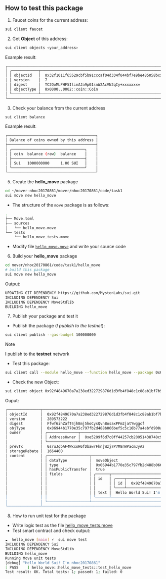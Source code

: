 ## How to test this package

1. Faucet coins for the current address:
```sh
sui client faucet
```

2. Get **Object** of this address:
```sh
sui client objects <your_address>
```

Example result:
```sh
╭───────────────────────────────────────────────────────────────────────────────────────╮
│ ╭────────────┬──────────────────────────────────────────────────────────────────────╮ │
│ │ objectId   │  0x32f1011f65529cbf5b91cccaf04d334f044bf7e9be485058bxxxxxxxxxxxx  │ │
│ │ version    │  7                                                                   │ │
│ │ digest     │  TC2QoMLPHF5IlinAJa9pG1snW2AcVN2qIy+xxxxxxx=                        │ │
│ │ objectType │  0x0000..0002::coin::Coin                                            │ │
│ ╰────────────┴──────────────────────────────────────────────────────────────────────╯ │
╰───────────────────────────────────────────────────────────────────────────────────────╯
```

3. Check your balance from the current address 
```sh
sui client balance
```

Example result:
```sh
╭────────────────────────────────────────╮
│ Balance of coins owned by this address │
├────────────────────────────────────────┤
│ ╭─────────────────────────────────╮    │
│ │ coin  balance (raw)  balance    │    │
│ ├─────────────────────────────────┤    │
│ │ Sui   1000000000     1.00 SUI   │    │
│ ╰─────────────────────────────────╯    │
╰────────────────────────────────────────╯
```

5. Create the **hello_move** package
```sh
cd ~/mover-nhoc20170861/mover/nhoc20170861/code/task1
sui move new hello_move
```
- The structure of the `move` package is as follows:
```sh
.
├── Move.toml
├── sources
│   └── hello_move.move
└── tests
    └── hello_move_tests.move
```
- Modify file [`hello_move.move`](task1/hello_move/sources/hello_move.move) and write your source code 

6. Build your **hello_move** package
```sh
cd mover/nhoc20170861/code/task1/hello_move 
# build this package
sui move new hello_move
```

Output:
```sh
UPDATING GIT DEPENDENCY https://github.com/MystenLabs/sui.git
INCLUDING DEPENDENCY Sui
INCLUDING DEPENDENCY MoveStdlib
BUILDING hello_move
```

7. Publish your package and test it
- Publish the package (*I publish to the testnet*):
```sh
sui client publish --gas-budget 100000000
```
> [!NOTE]  
> I publish to the **testnet** network

- Test this package:

```sh
sui client call --module hello_move --function hello_move --package 0x06944b1770e35c797fb2d488b066bef5c5c16b77a4ebfd900a9053e18b6e56a5 --gas-budget 100000000
```

- Check the new Object:
```sh
sui client object 0x92f4849670a7a238ed322729876d1d3fb4f848c1c88ab1bf7b967601f204ad94
```

Ouput:

```sh
╭───────────────┬──────────────────────────────────────────────────────────────────────────────────────────────────────────────────────────────╮
│ objectId      │  0x92f4849670a7a238ed322729876d1d3fb4f848c1c88ab1bf7b967601f204ad94                                                          │
│ version       │  289573222                                                                                                                   │
│ digest        │  Ffwf6ihZafT4jhBmj5hoCysQvnBosaxPPm2jatYwggcf                                                                                │
│ objType       │  0x06944b1770e35c797fb2d488b066bef5c5c16b77a4ebfd900a9053e18b6e56a5::hello_move::Hello_nhoc20170861                          │
│ owner         │ ╭──────────────┬──────────────────────────────────────────────────────────────────────╮                                      │
│               │ │ AddressOwner │  0xe5209f6d7c0ff44257cb20051438748c96826e6b2acf4f0b0fa7280923e96c9b  │                                      │
│               │ ╰──────────────┴──────────────────────────────────────────────────────────────────────╯                                      │
│ prevTx        │  GsruJqbAF4WxxoH6fDbawrFknjWzj7P7M8nWPacmJyAz                                                                                │
│ storageRebate │  1664400                                                                                                                     │
│ content       │ ╭───────────────────┬──────────────────────────────────────────────────────────────────────────────────────────────────────╮ │
│               │ │ dataType          │  moveObject                                                                                          │ │
│               │ │ type              │  0x06944b1770e35c797fb2d488b066bef5c5c16b77a4ebfd900a9053e18b6e56a5::hello_move::Hello_nhoc20170861  │ │
│               │ │ hasPublicTransfer │  true                                                                                                │ │
│               │ │ fields            │ ╭──────┬───────────────────────────────────────────────────────────────────────────────╮             │ │
│               │ │                   │ │ id   │ ╭────┬──────────────────────────────────────────────────────────────────────╮ │             │ │
│               │ │                   │ │      │ │ id │  0x92f4849670a7a238ed322729876d1d3fb4f848c1c88ab1bf7b967601f204ad94  │ │             │ │
│               │ │                   │ │      │ ╰────┴──────────────────────────────────────────────────────────────────────╯ │             │ │
│               │ │                   │ │ text │  Hello World Sui! I'm nhoc20170861                                            │             │ │
│               │ │                   │ ╰──────┴───────────────────────────────────────────────────────────────────────────────╯             │ │
│               │ ╰───────────────────┴──────────────────────────────────────────────────────────────────────────────────────────────────────╯ │
╰───────────────┴──────────────────────────────────────────────────────────────────────────────────────────────────────────────────────────────╯
```

8. How to run unit test for the package
- Write logic test as the file [hello_move_tests.move](task1/hello_move/tests/hello_move_tests.move)
- Test smart contract and check output:

```sh
☁  hello_move [main] ⚡  sui move test
INCLUDING DEPENDENCY Sui
INCLUDING DEPENDENCY MoveStdlib
BUILDING hello_move
Running Move unit tests
[debug] "Hello World Sui! I'm nhoc20170861"
[ PASS    ] hello_move::hello_move_tests::test_hello_move
Test result: OK. Total tests: 1; passed: 1; failed: 0
```